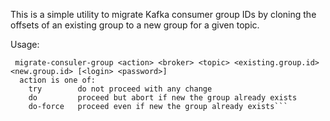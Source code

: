 This is a simple utility to migrate Kafka consumer group IDs by cloning the offsets of an existing group to a new group for a given topic.

Usage:

````
 migrate-consuler-group <action> <broker> <topic> <existing.group.id> <new.group.id> [<login> <password>]
  action is one of:
    try        do not proceed with any change
    do         proceed but abort if new the group already exists
    do-force   proceed even if new the group already exists```
````
